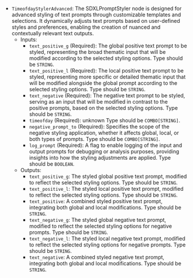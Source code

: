 - `TimeofdayStylerAdvanced`: The SDXLPromptStyler node is designed for advanced styling of text prompts through customizable templates and selections. It dynamically adjusts text prompts based on user-defined styles and preferences, enabling the creation of nuanced and contextually relevant text outputs.
    - Inputs:
        - `text_positive_g` (Required): The global positive text prompt to be styled, representing the broad thematic input that will be modified according to the selected styling options. Type should be `STRING`.
        - `text_positive_l` (Required): The local positive text prompt to be styled, representing more specific or detailed thematic input that will be modified alongside the global prompt according to the selected styling options. Type should be `STRING`.
        - `text_negative` (Required): The negative text prompt to be styled, serving as an input that will be modified in contrast to the positive prompts, based on the selected styling options. Type should be `STRING`.
        - `timeofday` (Required): unknown Type should be `COMBO[STRING]`.
        - `negative_prompt_to` (Required): Specifies the scope of the negative styling application, whether it affects global, local, or both types of prompts. Type should be `COMBO[STRING]`.
        - `log_prompt` (Required): A flag to enable logging of the input and output prompts for debugging or analysis purposes, providing insights into how the styling adjustments are applied. Type should be `BOOLEAN`.
    - Outputs:
        - `text_positive_g`: The styled global positive text prompt, modified to reflect the selected styling options. Type should be `STRING`.
        - `text_positive_l`: The styled local positive text prompt, modified to reflect the selected styling options. Type should be `STRING`.
        - `text_positive`: A combined styled positive text prompt, integrating both global and local modifications. Type should be `STRING`.
        - `text_negative_g`: The styled global negative text prompt, modified to reflect the selected styling options for negative prompts. Type should be `STRING`.
        - `text_negative_l`: The styled local negative text prompt, modified to reflect the selected styling options for negative prompts. Type should be `STRING`.
        - `text_negative`: A combined styled negative text prompt, integrating both global and local modifications. Type should be `STRING`.
